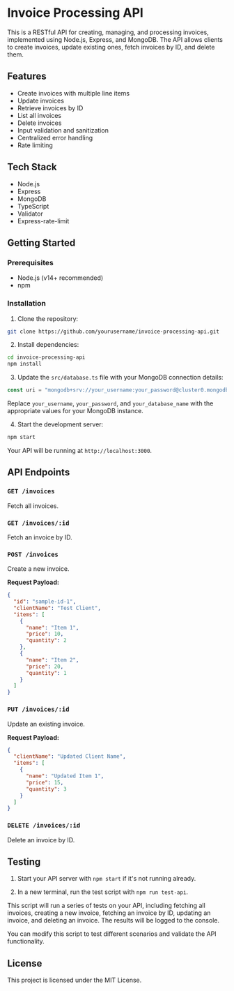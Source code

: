 # Invoice Processing API

This is a RESTful API for creating, managing, and processing invoices, implemented using Node.js, Express, and MongoDB. The API allows clients to create invoices, update existing ones, fetch invoices by ID, and delete them.

## Features

- Create invoices with multiple line items
- Update invoices
- Retrieve invoices by ID
- List all invoices
- Delete invoices
- Input validation and sanitization
- Centralized error handling
- Rate limiting

## Tech Stack

- Node.js
- Express
- MongoDB
- TypeScript
- Validator
- Express-rate-limit

## Getting Started

### Prerequisites

- Node.js (v14+ recommended)
- npm

### Installation

1. Clone the repository:

```bash
git clone https://github.com/yourusername/invoice-processing-api.git
```

2. Install dependencies:

```bash
cd invoice-processing-api
npm install
```

3. Update the `src/database.ts` file with your MongoDB connection details:

```typescript
const uri = "mongodb+srv://your_username:your_password@cluster0.mongodb.net/your_database_name?retryWrites=true&w=majority";
```

Replace `your_username`, `your_password`, and `your_database_name` with the appropriate values for your MongoDB instance.

4. Start the development server:

```bash
npm start
```

Your API will be running at `http://localhost:3000`.

## API Endpoints

### `GET /invoices`

Fetch all invoices.

### `GET /invoices/:id`

Fetch an invoice by ID.

### `POST /invoices`

Create a new invoice.

**Request Payload:**

```json
{
  "id": "sample-id-1",
  "clientName": "Test Client",
  "items": [
    {
      "name": "Item 1",
      "price": 10,
      "quantity": 2
    },
    {
      "name": "Item 2",
      "price": 20,
      "quantity": 1
    }
  ]
}
```

### `PUT /invoices/:id`

Update an existing invoice.

**Request Payload:**

```json
{
  "clientName": "Updated Client Name",
  "items": [
    {
      "name": "Updated Item 1",
      "price": 15,
      "quantity": 3
    }
  ]
}
```

### `DELETE /invoices/:id`

Delete an invoice by ID.

## Testing

1. Start your API server with `npm start` if it's not running already.

2. In a new terminal, run the test script with `npm run test-api`.

This script will run a series of tests on your API, including fetching all invoices, creating a new invoice, fetching an invoice by ID, updating an invoice, and deleting an invoice. The results will be logged to the console.

You can modify this script to test different scenarios and validate the API functionality.

## License

This project is licensed under the MIT License.